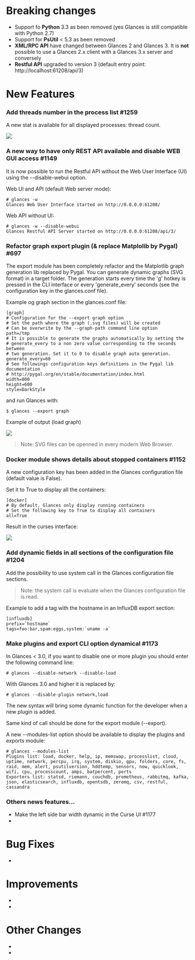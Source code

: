 # Breaking changes

- Support fo **Python** 3.3 as been removed (yes Glances is still compatible with Python 2.7)
- Support for **PsUtil** < 5.3 as been removed
- **XML/RPC API** have changed between Glances 2 and Glances 3. It is **not** possible to use a Glances 2.x client with a Glances 3.x server and conversely
- **Restful API** upgraded to version 3 (default entry point: http://localhost:61208/api/3)

# New Features

### Add threads number in the process list #1259

A new stat is available for all displayed processes: thread count.

![](https://user-images.githubusercontent.com/776747/39767429-09a653e2-52e7-11e8-89c3-dff819bf14c6.png)

### A new way to have only REST API available and disable WEB GUI access #1149

It is now possible to run the Restful API without the Web User Interface (UI) using the --disable-webui option.

Web UI and API (default Web server mode):

```
# glances -w
Glances Web User Interface started on http://0.0.0.0:61208/
```

Web API without UI:

```
# glances -w --disable-webui
Glances Restful API Server started on http://0.0.0.0:61208/api/3/
```

### Refactor graph export plugin (& replace Matplolib by Pygal) #697

The export module has been completely refactor and the Matplotlib graph generation lib replaced by Pygal. You can generate dynamic graphs (SVG format) in a target folder. The generation starts every time the 'g' hotkey is pressed in the CLI interface or every 'generate_every' seconds (see the configuration key in the glances.conf file).

Example og graph section in the glances.conf file:

```
[graph]
# Configuration for the --export graph option
# Set the path where the graph (.svg files) will be created
# Can be overwrite by the --graph-path command line option
path=/tmp
# It is possible to generate the graphs automatically by setting the
# generate_every to a non zero value corresponding to the seconds between
# two generation. Set it to 0 to disable graph auto generation.
generate_every=60
# See followings configuration keys definitions in the Pygal lib documentation
# http://pygal.org/en/stable/documentation/index.html
width=800
height=600
style=DarkStyle
```

and run Glances with:

```
$ glances --export graph
```

Example of output (load graph)

![](https://raw.githubusercontent.com/nicolargo/glances/develop/docs/_static/graph-load.svg?sanitize=true) 

> Note: SVG files can be openned in every modern Web Browser.

### Docker module shows details about stopped containers #1152

A new configuration key has been added in the Glances configuration file (default value is False). 

Set it to True to display all the containers:

```
[docker]
# By default, Glances only display running containers
# Set the following key to True to display all containers
all=True
```

Result in the curses interface:

![](https://user-images.githubusercontent.com/776747/31486860-1c60ba06-af39-11e7-9246-6bad47946bba.png)

### Add dynamic fields in all sections of the configuration file #1204

Add the possibility to use system call in the Glances configuration file sections. 

> Note: the system call is evaluate when the Glances configuration file is read.

Example to add a tag with the hostname in an InfluxDB export section:

```
[influxdb]
prefix=`hostname`
tags=foo:bar,spam:eggs,system:`uname -a`
```

### Make plugins and export CLI option dynamical #1173

In Glances < 3.0, if you want to disable one or more plugin you should enter the following command line:

```
# glances --disable-network --disable-load
```

With Glances 3.0 and higher it is replaced by:

```
# glances --disable-plugin network,load
```

The new syntax will bring some dynamic function for the developer when a new plugin is added. 

Same kind of call should be done for the export module (--export).

A new --modules-list option should be available to display the plugins and exports module:

```
# glances --modules-list
Plugins list: load, docker, help, ip, memswap, processlist, cloud, uptime, network, percpu, irq, system, diskio, gpu, folders, core, fs, raid, mem, alert, psutilversion, hddtemp, sensors, now, quicklook, wifi, cpu, processcount, amps, batpercent, ports
Exporters list: statsd, riemann, couchdb, prometheus, rabbitmq, kafka, json, elasticsearch, influxdb, opentsdb, zeromq, csv, restful, cassandra
```

### Others news features...
- Make the left side bar width dynamic in the Curse UI #1177
-

# Bug Fixes
-

# Improvements
-
-

# Other Changes
-
-
